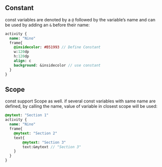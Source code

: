 Constant
-----


const variables are denoted by a `@` followed by the variable’s name and can be used by adding an `&` before their name:

```sass
activity {
  name: "Nino"
  frame{
    @insidecolor: #B51993 // Define Constant
    w:120dp
    h:120dp
    align: c
    background: &insidecolor // use constant
  }
}
```
## Scope

const support Scope as well. if several const variables with same name are defined, by calling the name, value of variable in closest scope will be used:
```sass
@mytext: "Section 1"
activity {
  name: "Nino"
  frame{
    @mytext: "Section 2"
    text{
        @mytext: "Section 3" 
        text:&mytext // "Section 3" 
    }
  }
}
```